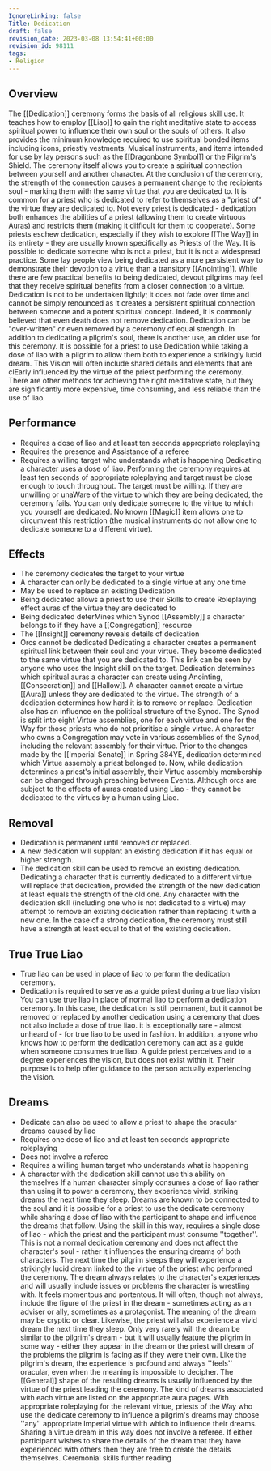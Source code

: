 ```yaml
---
IgnoreLinking: false
Title: Dedication
draft: false
revision_date: 2023-03-08 13:54:41+00:00
revision_id: 98111
tags:
- Religion
---
```


## Overview
The [[Dedication]] ceremony forms the basis of all religious skill use. It teaches how to employ [[Liao]] to gain the right meditative state to access spiritual power to influence their own soul or the souls of others. It also provides the minimum knowledge required to use spiritual bonded items including icons, priestly vestments, Musical instruments, and items intended for use by lay persons such as the [[Dragonbone Symbol]] or the Pilgrim's Shield.
The ceremony itself allows you to create a spiritual connection between yourself and another character. At the conclusion of the ceremony, the strength of the connection causes a permanent change to the recipients soul - marking them with the same virtue that you are dedicated to. 
It is common for a priest who is dedicated to refer to themselves as a "priest of" the virtue they are dedicated to. Not every priest is dedicated - dedication both enhances the abilities of a priest (allowing them to create virtuous Auras) and restricts them (making it difficult for them to cooperate). Some priests eschew dedication, especially if they wish to explore [[The Way]] in its entirety - they are usually known specifically as Priests of the Way.
It is possible to dedicate someone who is not a priest, but it is not a widespread practice. Some lay people view being dedicated as a more persistent way to demonstrate their devotion to a virtue than a transitory [[Anointing]]. While there are few practical benefits to being dedicated, devout pilgrims may feel that they receive spiritual benefits from a closer connection to a virtue. 
Dedication is not to be undertaken lightly; it does not fade over time and cannot be simply renounced as it creates a persistent spiritual connection between someone and a potent spiritual concept. Indeed, it is commonly believed that even death does not remove dedication. Dedication can be "over-written" or even removed by a ceremony of equal strength.
In addition to dedicating a pilgrim's soul, there is another use, an older use for this ceremony. It is possible for a priest to use Dedication while taking a dose of liao with a pilgrim to allow them both to experience a strikingly lucid dream. This Vision will often include shared details and elements that are clEarly influenced by the virtue of the priest performing the ceremony.
There are other methods for achieving the right meditative state, but they are significantly more expensive, time consuming, and less reliable than the use of liao.
## Performance
* Requires a dose of liao and at least ten seconds appropriate roleplaying
* Requires the presence and Assistance of a referee
* Requires a willing target who understands what is happening
Dedicating a character uses a dose of liao. Performing the ceremony requires at least ten seconds of appropriate roleplaying and target must be close enough to touch throughout. The target must be willing. If they are unwilling or unaWare of the virtue to which they are being dedicated, the ceremony fails. 
You can only dedicate someone to the virtue to which you yourself are dedicated. No known [[Magic]] item allows one to circumvent this restriction (the musical instruments do not allow one to dedicate someone to a different virtue).
## Effects
* The ceremony dedicates the target to your virtue
* A character can only be dedicated to a single virtue at any one time
* May be used to replace an existing Dedication
* Being dedicated allows a priest to use their Skills to create Roleplaying effect auras of the virtue they are dedicated to
* Being dedicated deterMines which Synod [[Assembly]] a character belongs to if they have a [[Congregation]] resource
* The [[Insight]] ceremony reveals details of dedication
* Orcs cannot be dedicated
Dedicating a character creates a permanent spiritual link between their soul and your virtue. They become dedicated to the same virtue that you are dedicated to. This link can be seen by anyone who uses the Insight skill on the target.
Dedication determines which spiritual auras a character can create using Anointing, [[Consecration]] and [[Hallow]]. A character cannot create a virtue [[Aura]] unless they are dedicated to the virtue. The strength of a dedication determines how hard it is to remove or replace.
Dedication also has an influence on the political structure of the Synod. The Synod is split into eight Virtue assemblies, one for each virtue and one for the Way for those priests who do not prioritise a single virtue. A character who owns a Congregation may vote in various assemblies of the Synod, including the relevant assembly for their virtue. Prior to the changes made by the [[Imperial Senate]] in Spring 384YE, dedication determined which Virtue assembly a priest belonged to. Now, while dedication determines a priest's initial assembly, their Virtue assembly membership can be changed through preaching between Events.
Although orcs are subject to the effects of auras created using Liao - they cannot be dedicated to the virtues by a human using Liao.
## Removal
* Dedication is permanent until removed or replaced.
* A new dedication will supplant an existing dedication if it has equal or higher strength.
* The dedication skill can be used to remove an existing dedication.
Dedicating a character that is currently dedicated to a different virtue will replace that dedication, provided the strength of the new dedication at least equals the strength of the old one.
Any character with the dedication skill (including one who is not dedicated to a virtue) may attempt to remove an existing dedication rather than replacing it with a new one. In the case of a strong dedication, the ceremony must still have a strength at least equal to that of the existing dedication.
## True True Liao
* True liao can be used in place of liao to perform the dedication ceremony.
* Dedication is required to serve as a guide priest during a true liao vision
You can use true liao in place of normal liao to perform a dedication ceremony. In this case, the dedication is still permanent, but it cannot be removed or replaced by another dedication using a ceremony that does not also include a dose of true liao. it is exceptionally rare - almost unheard of - for true liao to be used in fashion.
In addition, anyone who knows how to perform the dedication ceremony can act as a guide when someone consumes true liao. A guide priest perceives and to a degree experiences the vision, but does not exist within it. Their purpose is to help offer guidance to the person actually experiencing the vision.
## Dreams
* Dedicate can also be used to allow a priest to shape the oracular dreams caused by liao
* Requires one dose of liao and at least ten seconds appropriate roleplaying
* Does not involve a referee
* Requires a willing human target who understands what is happening
* A character with the dedication skill cannot use this ability on themselves
If a human character simply consumes a dose of liao rather than using it to power a ceremony, they experience vivid, striking dreams the next time they sleep. Dreams are known to be connected to the soul and it is possible for a priest to use the dedicate ceremony while sharing a dose of liao with the participant to shape and influence the dreams that follow. Using the skill in this way, requires a single dose of liao - which the priest and the participant must consume ''together''. This is not a normal dedication ceremony and does not affect the character's soul - rather it influences the ensuring dreams of both characters.
The next time the pilgrim sleeps they will experience a strikingly lucid dream linked to the virtue of the priest who performed the ceremony. The dream always relates to the character's experiences and will usually include issues or problems the character is wrestling with. It feels momentous and portentous. It will often, though not always, include the figure of the priest in the dream - sometimes acting as an adviser or ally, sometimes as a protagonist. The meaning of the dream may be cryptic or clear.
Likewise, the priest will also experience a vivid dream the next time they sleep. Only very rarely will the dream be similar to the pilgrim's dream - but it will usually feature the pilgrim in some way - either they appear in the dream or the priest will dream of the problems the pilgrim is facing as if they were their own. Like the pilgrim's dream, the experience is profound and always ''feels'' oracular, even when the meaning is impossible to decipher.
The [[General]] shape of the resulting dreams is usually influenced by the virtue of the priest leading the ceremony. The kind of dreams associated with each virtue are listed on the appropriate aura pages. With appropriate roleplaying for the relevant virtue, priests of the Way who use the dedicate ceremony to influence a pilgrim's dreams may choose ''any'' appropriate Imperial virtue with which to influence their dreams.
Sharing a virtue dream in this way does not involve a referee. If either participant wishes to share the details of the dream that they have experienced with others then they are free to create the details themselves.
Ceremonial skills further reading